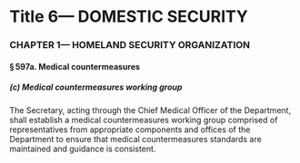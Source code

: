 
# Title 6— DOMESTIC SECURITY
### CHAPTER 1— HOMELAND SECURITY ORGANIZATION
#### § 597a. Medical countermeasures
##### (c) Medical countermeasures working group

The Secretary, acting through the Chief Medical Officer of the Department, shall establish a medical countermeasures working group comprised of representatives from appropriate components and offices of the Department to ensure that medical countermeasures standards are maintained and guidance is consistent.
